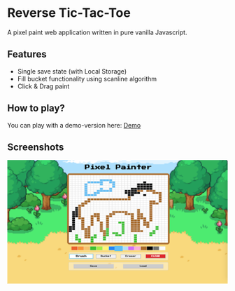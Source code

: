 # Reverse Tic-Tac-Toe

A pixel paint web application written in pure vanilla Javascript.

## Features

- Single save state (with Local Storage)
- Fill bucket functionality using scanline algorithm
- Click & Drag paint

## How to play?

You can play with a demo-version here: [Demo](https://reverent-neumann-e98a03.netlify.com)

## Screenshots

![Pixel Painter Canvas](./screenshots/canvas.png "Pixel Painter Canvas")
